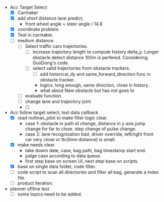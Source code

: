 - Acc Target Select
	- [x] Carmaker
	- [x] add short distance lane predict.
		- front wheel angle = steer angle / 14.8 
	- [x] coordinate problem.
	- [x] Test in carmaker.
	- [ ] medium distance.
		- [ ] Select traffic cars trajectories.
			- [ ] increase trajectory length to compute history delta_y. Longer obstacle detect distance 100m is perfered. Considering GuoDong's code.
			- [ ] select valid trajectories from obstacle trackers.
				- [ ] add historical_dy and same_forward_direction func in obstacle tracker.
				- logics: long enough, same direction, close in history.
				- what about New obstacle but has not goes to
		- [ ] evaluate function.
		- [ ] change lane and trajectory joint
		- [ ] 

- Acc follow target select, test data callback
	- [x] read nullmax_pilot to make filter logic clear.
		- case 1: obstacle in path id change, distance in y axis jump change for far to close. step change of pulse change.
		- case 2: lane recognization bad, driver override, 
left/right front car very close or ttc(time distance) is small.
	- [x] make needs clear.
		- take dowm date, case, bag path, bag timestamp start end. 
		- judge case according to data queue.
		- first step base on screen UI, next step base on scripts.
	- [x] base on single data folder, code filter.
	- [ ] code script to scan all directories and filter all bag, generate a index file.
	- [ ] product iteration.

- planner offline test
	- [ ] some topics need to be added.
